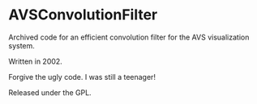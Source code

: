 # AVSConvolutionFilter
Archived code for an efficient convolution filter for the AVS visualization system.

Written in 2002.

Forgive the ugly code. I was still a teenager!

Released under the GPL.
